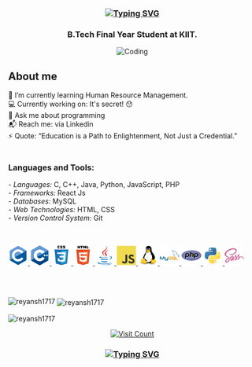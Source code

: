 <h3 align="center"><a href="https://git.io/typing-svg"><img src="https://readme-typing-svg.demolab.com?font=Pixelify+Sans&size=40&duration=2500&pause=500&color=FF0000&center=true&vCenter=true&random=false&width=647&lines=Hello+%F0%9F%91%8B;I+'m+Reyansh+%F0%9F%98%81" alt="Typing SVG" /></a></h3>
<h3 align="center">B.Tech Final Year Student at KIIT.</h3>
<div align="center">
  <img alt="Coding" height="300" width="450" 
    src="https://media4.giphy.com/media/v1.Y2lkPTc5MGI3NjExbG9sd2JxdHkydzdjaDYzMjFnOHRsdmVrYWoxNXBqMnZkM2JlanpnaSZlcD12MV9pbnRlcm5hbF9naWZfYnlfaWQmY3Q9Zw/qgQUggAC3Pfv687qPC/giphy.webp" alt="image">
</div>
<h2>About me</h2>
    🌱 I’m currently learning Human Resource Management.
    <br>💻 Currently working on: It's secret! 😯
    <br>💬 Ask me about programming
    <br>📬 Reach me: via Linkedin
    <br>⚡ Quote: “Education is a Path to Enlightenment, Not Just a Credential.”
<br><br>
<h3 align="left">Languages and Tools:</h3>
- <i>Languages:   </i>C, C++, Java, Python, JavaScript, PHP<br>
- <i>Frameworks:  </i> React Js <br>
- <i>Databases:</i> MySQL<br>
- <i>Web Technologies:</i> HTML, CSS<br>
- <i>Version Control System:</i> Git<br>

<br>
<br>
<p align="left"> 
    <a href="https://www.cprogramming.com/" target="_blank" rel="noreferrer">
        <img src="https://raw.githubusercontent.com/devicons/devicon/master/icons/c/c-original.svg" alt="c" width="40" height="40"/> 
    </a> 
   <a href="https://www.w3schools.com/cpp/" target="_blank" rel="noreferrer">
        <img src="https://raw.githubusercontent.com/devicons/devicon/master/icons/cplusplus/cplusplus-original.svg" alt="cplusplus" width="40" height="40"/> 
    </a>
    <a href="https://www.w3schools.com/css/" target="_blank" rel="noreferrer">
        <img src="https://raw.githubusercontent.com/devicons/devicon/master/icons/css3/css3-original-wordmark.svg" alt="css3" width="40" height="40"/> 
    </a>
    <a href="https://www.w3.org/html/" target="_blank" rel="noreferrer">
        <img src="https://raw.githubusercontent.com/devicons/devicon/master/icons/html5/html5-original-wordmark.svg" alt="html5" width="40" height="40"/> 
    </a>
    <a href="https://www.java.com" target="_blank" rel="noreferrer">
        <img src="https://raw.githubusercontent.com/devicons/devicon/master/icons/java/java-original.svg" alt="java" width="40" height="40"/> 
    </a>
    <a href="https://developer.mozilla.org/en-US/docs/Web/JavaScript" target="_blank" rel="noreferrer">
        <img src="https://raw.githubusercontent.com/devicons/devicon/master/icons/javascript/javascript-original.svg" alt="javascript" width="40" height="40"/> 
    </a>
    <a href="https://www.linux.org/" target="_blank" rel="noreferrer">
        <img src="https://raw.githubusercontent.com/devicons/devicon/master/icons/linux/linux-original.svg" alt="linux" width="40" height="40"/> 
    </a>
<a href="https://www.mysql.com/" target="_blank" rel="noreferrer">
        <img src="https://raw.githubusercontent.com/devicons/devicon/master/icons/mysql/mysql-original-wordmark.svg" alt="mysql" width="40" height="40"/> 
    </a>
    <a href="https://www.php.net" target="_blank" rel="noreferrer">
        <img src="https://raw.githubusercontent.com/devicons/devicon/master/icons/php/php-original.svg" alt="php" width="40" height="40"/> 
    </a>
    <a href="https://www.python.org" target="_blank" rel="noreferrer">
        <img src="https://raw.githubusercontent.com/devicons/devicon/master/icons/python/python-original.svg" alt="python" width="40" height="40"/> 
    </a> 
    <a href="https://sass-lang.com" target="_blank" rel="noreferrer">
        <img src="https://raw.githubusercontent.com/devicons/devicon/master/icons/sass/sass-original.svg" alt="sass" width="40" height="40"/> 
    </a> 
</p>
<br>
<br>
<p><img align="left" src="https://github-readme-stats.vercel.app/api/top-langs?username=reyansh1717&show_icons=true&locale=en&layout=compact" alt="reyansh1717" /></p>

<p>&nbsp;<img align="center" src="https://github-readme-stats.vercel.app/api?username=reyansh1717&show_icons=true&locale=en" alt="reyansh1717" /></p>

<p><img align="center" src="https://github-readme-streak-stats.herokuapp.com/?user=reyansh1717&" alt="reyansh1717" /></p>

<div style="text-align: center;">
  <a href="https://visitcount.itsvg.in">
    <img src="https://visitcount.itsvg.in/api?id=reyansh1717&icon=0&color=9" alt="Visit Count">
  </a>
</div>

<h3 align="center"><a href="https://git.io/typing-svg"><img src="https://readme-typing-svg.demolab.com?font=Pixelify+Sans&size=40&duration=2500&pause=500&color=FF0000&center=true&vCenter=true&random=false&width=647&height=60&lines=Thank+You+for+visiting+!;Hope+to+see+you+again+%F0%9F%98%81;Dont+forget+to+follow!" alt="Typing SVG" /></a></h3>
</div>
